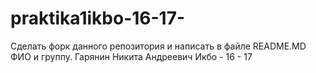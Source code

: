 # praktika1ikbo-16-17-
Сделать форк данного репозитория и написать в файле README.MD ФИО и группу.
Гарянин Никита Андреевич Икбо - 16 - 17
